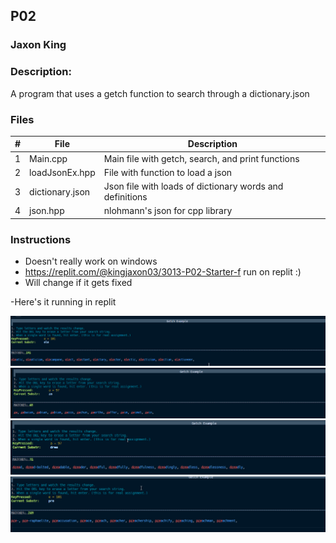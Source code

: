 ## P02
### Jaxon King
### Description:

A program that uses a getch function to search through a dictionary.json

### Files

|   #   | File             | Description                                        |
| :---: | ---------------- | -------------------------------------------------- |
|   1   | Main.cpp         | Main file with getch, search, and print functions  |
|   2   | loadJsonEx.hpp   | File with function to load a json                  |
|   3   | dictionary.json  | Json file with loads of dictionary words and definitions |
|   4   | json.hpp         | nlohmann's json for cpp library                    |

### Instructions

- Doesn't really work on windows
- https://replit.com/@kingjaxon03/3013-P02-Starter-f run on replit :)
- Will change if it gets fixed


-Here's it running in replit

<img src="1.png" width="800">
<img src="2.png" width="800">
<img src="3.png" width="800">
<img src="4.png" width="800">
